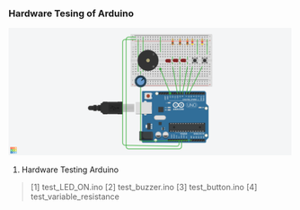 ### Hardware Tesing of Arduino
![Arduino](../image/how%20to%20Tesing%20arduino.png)
1. Hardware Testing Arduino
> [1] test_LED_ON.ino
> [2] test_buzzer.ino
> [3] test_button.ino
> [4] test_variable_resistance